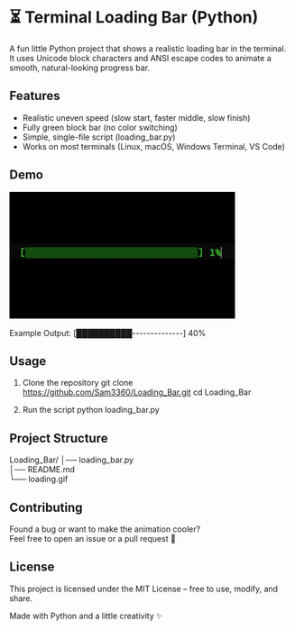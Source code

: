 # ⏳ Terminal Loading Bar (Python)

A fun little Python project that shows a realistic loading bar in the terminal.  
It uses Unicode block characters and ANSI escape codes to animate a smooth, natural-looking progress bar.  

## Features
- Realistic uneven speed (slow start, faster middle, slow finish)  
- Fully green block bar (no color switching)  
- Simple, single-file script (loading_bar.py)  
- Works on most terminals (Linux, macOS, Windows Terminal, VS Code)  

## Demo
![Loading Bar Demo](loading.gif)

Example Output:
[██████████--------------] 40%

## Usage
1. Clone the repository
   git clone https://github.com/Sam3360/Loading_Bar.git
   cd Loading_Bar

2. Run the script
   python loading_bar.py

## Project Structure
Loading_Bar/
│── loading_bar.py  
│── README.md  
└── loading.gif  

## Contributing
Found a bug or want to make the animation cooler?  
Feel free to open an issue or a pull request 🚀  

## License
This project is licensed under the MIT License – free to use, modify, and share.  

Made with Python and a little creativity ✨
